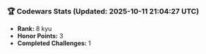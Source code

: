 ### 🏆 Codewars Stats (Updated: 2025-10-11 21:04:27 UTC)

- **Rank:** 8 kyu
- **Honor Points:** 3
- **Completed Challenges:** 1
